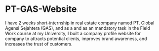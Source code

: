# PT-GAS-Website
I have 2 weeks short-internship in real estate company named PT. Global Agensi Sejahtera (GAS), and as a and as an mandatory task in the Field Work course at my University, I built a company profile website for company to attracts potential clients, improves brand awareness, and increases the trust of customers.
